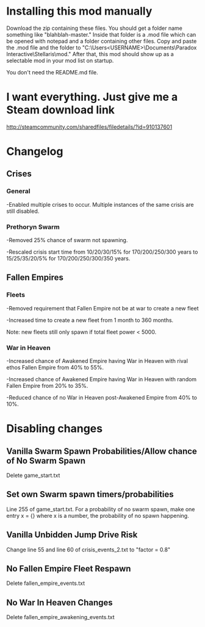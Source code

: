 # Installing this mod manually

Download the zip containing these files. You should get a folder name something like "blahblah-master." Inside that folder is a .mod file which can be opened with notepad and a folder containing other files. Copy and paste the .mod file and the folder to "C:\Users\<USERNAME>\Documents\Paradox Interactive\Stellaris\mod." After that, this mod should show up as a selectable mod in your mod list on startup.

You don't need the README.md file.


# I want everything. Just give me a Steam download link

http://steamcommunity.com/sharedfiles/filedetails/?id=910137601


# Changelog
## Crises

### General
-Enabled multiple crises to occur. Multiple instances of the same crisis are still disabled.

### Prethoryn Swarm
-Removed 25% chance of swarm not spawning.

-Rescaled crisis start time from 10/20/30/15% for 170/200/250/300 years to 15/25/35/20/5% for 170/200/250/300/350 years.


## Fallen Empires
### Fleets
-Removed requirement that Fallen Empire not be at war to create a new fleet

-Increased time to create a new fleet from 1 month to 360 months. 

Note: new fleets still only spawn if total fleet power < 5000.


### War in Heaven
-Increased chance of Awakened Empire having War in Heaven with rival ethos Fallen Empire from 40% to 55%.

-Increased chance of Awakened Empire having War in Heaven with random Fallen Empire from 20% to 35%.

-Reduced chance of no War in Heaven post-Awakened Empire from 40% to 10%.




# Disabling changes

## Vanilla Swarm Spawn Probabilities/Allow chance of No Swarm Spawn
Delete game_start.txt


## Set own Swarm spawn timers/probabilities
Line 255 of game_start.txt. For a probability of no swarm spawn, make one entry x = {} where x is a number, the probability of no spawn happening.


## Vanilla Unbidden Jump Drive Risk
Change line 55 and line 60 of crisis_events_2.txt to "factor = 0.8"


## No Fallen Empire Fleet Respawn
Delete fallen_empire_events.txt


## No War In Heaven Changes
Delete fallen_empire_awakening_events.txt




